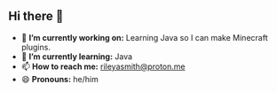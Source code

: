 ## Hi there 👋
- 🔭 **I’m currently working on:** Learning Java so I can make Minecraft plugins.
- 🌱 **I’m currently learning:** Java
- 📫 **How to reach me:** rileyasmith@proton.me
- 😄 **Pronouns:** he/him


